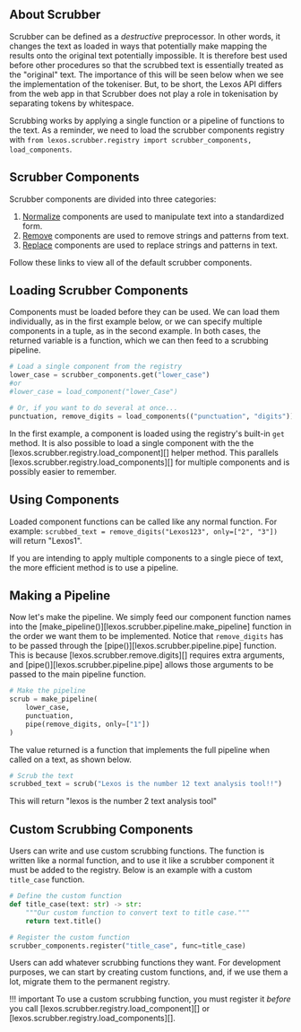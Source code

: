 ## About Scrubber

Scrubber can be defined as a _destructive_ preprocessor. In other words, it changes the text as loaded in ways that potentially make mapping the results onto the original text potentially impossible. It is therefore best used before other procedures so that the scrubbed text is essentially treated as the "original" text. The importance of this will be seen below when we see the implementation of the tokeniser. But, to be short, the Lexos API differs from the web app in that Scrubber does not play a role in tokenisation by separating tokens by whitespace.

Scrubbing works by applying a single function or a pipeline of functions to the text. As a reminder, we need to load the scrubber components registry with `from lexos.scrubber.registry import scrubber_components, load_components`.

## Scrubber Components
Scrubber components are divided into three categories:   
1. [Normalize](https://scottkleinman.github.io/lexos/api/scrubber/normalize/) components are used to manipulate text into a standardized form.   
2. [Remove](https://scottkleinman.github.io/lexos/api/scrubber/remove/) components are used to remove strings and patterns from text.   
3. [Replace](https://scottkleinman.github.io/lexos/api/scrubber/replace/) components are used to replace strings and patterns in text.   

Follow these links to view all of the default scrubber components.

## Loading Scrubber Components
Components must be loaded before they can be used. We can load them individually, as in the first example below, or we can specify multiple components in a tuple, as in the second example. In both cases, the returned variable is a function, which we can then feed to a scrubbing pipeline.

```python
# Load a single component from the registry
lower_case = scrubber_components.get("lower_case")
#or
#lower_case = load_component("lower_Case")

# Or, if you want to do several at once...
punctuation, remove_digits = load_components(("punctuation", "digits"))
```

In the first example, a component is loaded using the registry's built-in `get` method. It is also possible to load a single component with the the [lexos.scrubber.registry.load_component][] helper method. This parallels [lexos.scrubber.registry.load_components][] for multiple components and is possibly easier to remember.

## Using Components
Loaded component functions can be called like any normal function. For example:
`scrubbed_text = remove_digits("Lexos123", only=["2", "3"])` will return "Lexos1".

If you are intending to apply multiple components to a single piece of text, the more efficient method is to use a pipeline.

## Making a Pipeline

Now let's make the pipeline. We simply feed our component function names into the [make_pipeline()][lexos.scrubber.pipeline.make_pipeline] function in the order we want them to be implemented. Notice that `remove_digits` has to be passed through the [pipe()][lexos.scrubber.pipeline.pipe] function. This is because [lexos.scrubber.remove.digits][] requires extra arguments, and [pipe()][lexos.scrubber.pipeline.pipe] allows those arguments to be passed to the main pipeline function.

```python
# Make the pipeline
scrub = make_pipeline(
    lower_case,
    punctuation,
    pipe(remove_digits, only=["1"])
)
```

The value returned is a function that implements the full pipeline when called on a text, as shown below.

```python
# Scrub the text
scrubbed_text = scrub("Lexos is the number 12 text analysis tool!!")
```

This will return "lexos is the number 2 text analysis tool"

## Custom Scrubbing Components

Users can write and use custom scrubbing functions. The function is written like a normal function, and to use it like a scrubber component it must be added to the registry. Below is an example with a custom `title_case` function.

```python
# Define the custom function
def title_case(text: str) -> str:
    """Our custom function to convert text to title case."""
    return text.title()

# Register the custom function
scrubber_components.register("title_case", func=title_case)
```

Users can add whatever scrubbing functions they want. For development purposes, we can start by creating custom functions, and, if we use them a lot, migrate them to the permanent registry.

!!! important
    To use a custom scrubbing function, you must register it _before_ you call [lexos.scrubber.registry.load_component][] or [lexos.scrubber.registry.load_components][].
